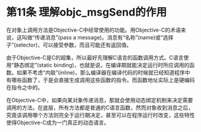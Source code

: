 # 第11条 理解objc_msgSend的作用

在对象上调用方法是Objective-C中经常使用的功能。用Objective-C的术语来说，这叫做“传递消息”(pass a message)。消息有“名称”(name)或“选择子”(selector)，可以接受参数，而且可能还有返回值。

由于Objective-C是C的超集，所以最好先理解C语言的函数调用方式。C语言使用“静态绑定”(static binding)，也就是说，在编译期就能决定运行时所应调用的函数。如果不考虑“内联”(inline)，那么编译器在编译代码的时候就已经知道程序中有哪些函数了，于是会直接生成调用这些函数的指令。而函数地址实际上是硬编码在指令之中的。

在Objective-C中，如果向某对象传递消息，那就会使用动态绑定机制来决定需要调用的方法。在底层，所有方法都是普通的C语言函数，然而对象收到消息之后，究竟该调用哪个方法则完全于运行期决定，甚至可以在程序运行时改变，这些特性使得Objective-C成为一门真正的动态语言。

